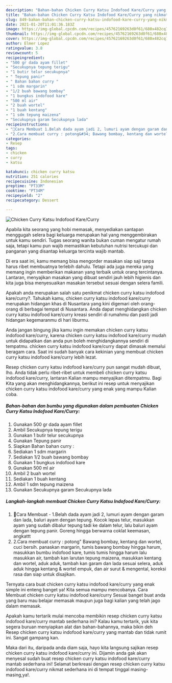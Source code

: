 ```yaml
---
description: "Bahan-bahan Chicken Curry Katsu Indofood Kare/Curry yang nikmat Untuk Jualan"
title: "Bahan-bahan Chicken Curry Katsu Indofood Kare/Curry yang nikmat Untuk Jualan"
slug: 849-bahan-bahan-chicken-curry-katsu-indofood-kare-curry-yang-nikmat-untuk-jualan
date: 2021-01-20T11:01:36.183Z
image: https://img-global.cpcdn.com/recipes/45762169263d0f61/680x482cq70/chicken-curry-katsu-indofood-karecurry-foto-resep-utama.jpg
thumbnail: https://img-global.cpcdn.com/recipes/45762169263d0f61/680x482cq70/chicken-curry-katsu-indofood-karecurry-foto-resep-utama.jpg
cover: https://img-global.cpcdn.com/recipes/45762169263d0f61/680x482cq70/chicken-curry-katsu-indofood-karecurry-foto-resep-utama.jpg
author: Elmer Lopez
ratingvalue: 3.8
reviewcount: 5
recipeingredient:
- "500 gr dada ayam fillet"
- "Secukupnya tepung terigu"
- "1 butir telur secukupnya"
- " Tepung panir"
- " Bahan bahan curry "
- "1 sdm margarin"
- "1/2 buah bawang bombay"
- "1 bungkus indofood kare"
- "500 ml air"
- "2 buah wortel"
- "1 buah kentang"
- "1 sdm tepung maizena"
- "Secukupnya garam Secukupnya lada"
recipeinstructions:
- "🌼Cara Membuat 1.Belah dada ayam jadi 2, lumuri ayam dengan garam dan lada, baluri ayam dengan tepung. Kocok lepas telur, masukkan ayam yang sudah dibalur tepung tadi ke dalam telur, lalu baluri ayam dengan tepung panir. Goreng hingga berwarna coklat keemasan, angkattt"
- "2.Cara membuat curry : potong&#34; Bawang bombay, kentang dan wortel, cuci bersih. panaskan margarin, tumis bawang bombay hingga harum, masukkan bumbu indofood kare, tumis tumis hingga harum lalu masukkan air, tambah kan larutan tepung maizena, masukkan kentang dan wortel, aduk aduk, tambah kan garam dan lada sesuai selera, aduk aduk hingga kentang &amp; wortel empuk, dan air surut &amp; mengental, koreksi rasa dan siap untuk disajikan."
categories:
- Resep
tags:
- chicken
- curry
- katsu

katakunci: chicken curry katsu 
nutrition: 251 calories
recipecuisine: Indonesian
preptime: "PT33M"
cooktime: "PT34M"
recipeyield: "2"
recipecategory: Dessert

---
```



![Chicken Curry Katsu Indofood Kare/Curry](https://img-global.cpcdn.com/recipes/45762169263d0f61/680x482cq70/chicken-curry-katsu-indofood-karecurry-foto-resep-utama.jpg)

Apabila kita seorang yang hobi memasak, menyediakan santapan menggugah selera bagi keluarga merupakan hal yang menggembirakan untuk kamu sendiri. Tugas seorang  wanita bukan cuman mengatur rumah saja, tetapi kamu pun wajib memastikan kebutuhan nutrisi tercukupi dan panganan yang disantap keluarga tercinta wajib mantab.

Di era  saat ini, kamu memang bisa mengorder masakan siap saji tanpa harus ribet membuatnya terlebih dahulu. Tetapi ada juga mereka yang memang ingin memberikan makanan yang terbaik untuk orang tercintanya. Lantaran, menyajikan masakan yang dibuat sendiri jauh lebih higienis dan kita juga bisa menyesuaikan masakan tersebut sesuai dengan selera famili. 



Apakah anda merupakan salah satu penikmat chicken curry katsu indofood kare/curry?. Tahukah kamu, chicken curry katsu indofood kare/curry merupakan hidangan khas di Nusantara yang kini digemari oleh orang-orang di berbagai tempat di Nusantara. Anda dapat menghidangkan chicken curry katsu indofood kare/curry kreasi sendiri di rumahmu dan pasti jadi hidangan kegemaranmu di hari liburmu.

Anda jangan bingung jika kamu ingin memakan chicken curry katsu indofood kare/curry, karena chicken curry katsu indofood kare/curry mudah untuk didapatkan dan anda pun boleh menghidangkannya sendiri di tempatmu. chicken curry katsu indofood kare/curry dapat dimasak memalui beragam cara. Saat ini sudah banyak cara kekinian yang membuat chicken curry katsu indofood kare/curry lebih lezat.

Resep chicken curry katsu indofood kare/curry pun sangat mudah dibuat, lho. Anda tidak perlu ribet-ribet untuk membeli chicken curry katsu indofood kare/curry, lantaran Kalian mampu menyajikan ditempatmu. Bagi Kita yang akan menghidangkannya, berikut ini resep untuk menyajikan chicken curry katsu indofood kare/curry yang enak yang mampu Kalian coba.

<!--inarticleads1-->

##### Bahan-bahan dan bumbu yang digunakan dalam pembuatan Chicken Curry Katsu Indofood Kare/Curry:

1. Gunakan 500 gr dada ayam fillet
1. Ambil Secukupnya tepung terigu
1. Gunakan 1 butir telur secukupnya
1. Gunakan  Tepung panir
1. Siapkan  Bahan bahan curry :
1. Sediakan 1 sdm margarin
1. Sediakan 1/2 buah bawang bombay
1. Gunakan 1 bungkus indofood kare
1. Gunakan 500 ml air
1. Ambil 2 buah wortel
1. Sediakan 1 buah kentang
1. Ambil 1 sdm tepung maizena
1. Gunakan Secukupnya garam Secukupnya lada




<!--inarticleads2-->

##### Langkah-langkah membuat Chicken Curry Katsu Indofood Kare/Curry:

1. 🌼Cara Membuat - 1.Belah dada ayam jadi 2, lumuri ayam dengan garam dan lada, baluri ayam dengan tepung. Kocok lepas telur, masukkan ayam yang sudah dibalur tepung tadi ke dalam telur, lalu baluri ayam dengan tepung panir. Goreng hingga berwarna coklat keemasan, angkattt
1. 2.Cara membuat curry : potong&#34; Bawang bombay, kentang dan wortel, cuci bersih. panaskan margarin, tumis bawang bombay hingga harum, masukkan bumbu indofood kare, tumis tumis hingga harum lalu masukkan air, tambah kan larutan tepung maizena, masukkan kentang dan wortel, aduk aduk, tambah kan garam dan lada sesuai selera, aduk aduk hingga kentang &amp; wortel empuk, dan air surut &amp; mengental, koreksi rasa dan siap untuk disajikan.




Ternyata cara buat chicken curry katsu indofood kare/curry yang enak simple ini enteng banget ya! Kita semua mampu mencobanya. Cara Membuat chicken curry katsu indofood kare/curry Sesuai banget buat anda yang baru mau belajar memasak maupun juga bagi kalian yang telah jago dalam memasak.

Apakah kamu tertarik mulai mencoba membikin resep chicken curry katsu indofood kare/curry mantab sederhana ini? Kalau kamu tertarik, yuk kita segera buruan menyiapkan alat dan bahan-bahannya, maka bikin deh Resep chicken curry katsu indofood kare/curry yang mantab dan tidak rumit ini. Sangat gampang kan. 

Maka dari itu, daripada anda diam saja, hayo kita langsung sajikan resep chicken curry katsu indofood kare/curry ini. Dijamin anda gak akan menyesal sudah buat resep chicken curry katsu indofood kare/curry mantab sederhana ini! Selamat berkreasi dengan resep chicken curry katsu indofood kare/curry nikmat sederhana ini di tempat tinggal masing-masing,ya!.

